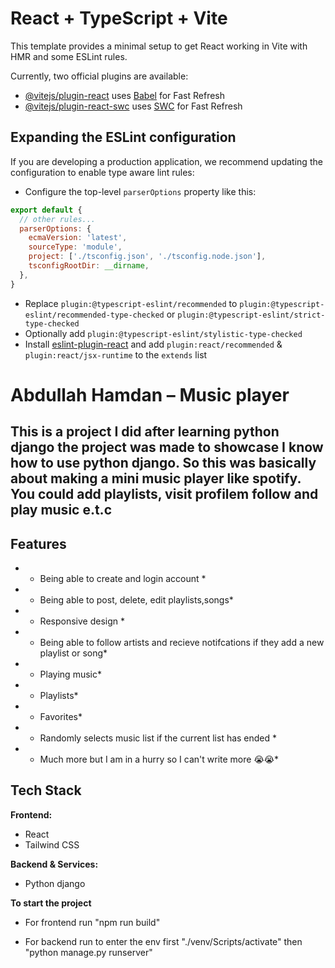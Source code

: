 # React + TypeScript + Vite

This template provides a minimal setup to get React working in Vite with HMR and some ESLint rules.

Currently, two official plugins are available:

- [@vitejs/plugin-react](https://github.com/vitejs/vite-plugin-react/blob/main/packages/plugin-react/README.md) uses [Babel](https://babeljs.io/) for Fast Refresh
- [@vitejs/plugin-react-swc](https://github.com/vitejs/vite-plugin-react-swc) uses [SWC](https://swc.rs/) for Fast Refresh

## Expanding the ESLint configuration

If you are developing a production application, we recommend updating the configuration to enable type aware lint rules:

- Configure the top-level `parserOptions` property like this:

```js
export default {
  // other rules...
  parserOptions: {
    ecmaVersion: 'latest',
    sourceType: 'module',
    project: ['./tsconfig.json', './tsconfig.node.json'],
    tsconfigRootDir: __dirname,
  },
}
```

- Replace `plugin:@typescript-eslint/recommended` to `plugin:@typescript-eslint/recommended-type-checked` or `plugin:@typescript-eslint/strict-type-checked`
- Optionally add `plugin:@typescript-eslint/stylistic-type-checked`
- Install [eslint-plugin-react](https://github.com/jsx-eslint/eslint-plugin-react) and add `plugin:react/recommended` & `plugin:react/jsx-runtime` to the `extends` list


# Abdullah Hamdan – Music player

This is a project I did after learning python django the project was made to showcase I know how to use python django. So this was basically about making a mini music player like spotify. You could add playlists, visit profilem follow and play music e.t.c
---

## Features

- * Being able to create and login account *

- * Being able to post, delete, edit playlists,songs*

- * Responsive design *

- * Being able to follow artists and recieve notifcations if they add a new playlist or song*

- * Playing music*

- * Playlists*

- * Favorites*

- * Randomly selects music list if the current list has ended *

- * Much more but I am in a hurry so I can't write more 😭😭*



## Tech Stack

**Frontend:**

- React
- Tailwind CSS

**Backend & Services:**

- Python django

**To start the project**

- For frontend run "npm run build"

- For backend run to enter the env first "./venv/Scripts/activate" then "python manage.py runserver"
